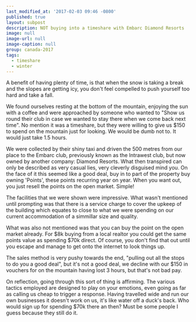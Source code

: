 ```yaml
---
last_modified_at: '2017-02-03 09:46 -0800'
published: true
layout: subpost
description: NOT buying into a timeshare with Embarc Diamond Resorts
image: null
image-url: null
image-caption: null
group: canada-2017
tags:
  - timeshare
  - winter
---
```

A benefit of having plenty of time, is that when the snow is taking a break and the slopes are getting icy, you don't feel compelled to push yourself too hard and take a fall. 

We found ourselves resting at the bottom of the mountain, enjoying the sun with a coffee and were approached by someone who wanted to "Show us round their club in case we wanted to stay there when we come back next time". No mention it was a timeshare, but they were willing to give us $150 to spend on the mountain just for looking. We would be dumb not to. It would just take 1.5 hours.

We were collected by their shiny taxi and driven the 500 metres from our place to the Embarc club, previously known as the Intrawest club, but now owned by another company: Diamond Resorts. What then transpired can only be described as very casual lies, very cleverly disguised mind you. On the face of it this seemed like a good deal, buy in to part of the property buy owning 'Points', these points recurring year on year. When you want out, you just resell the points on the open market. Simple!

The facilities that we were shown were impressive. What wasn't mentioned until prompting was that there is a service charge to cover the upkeep of the building which equates to close to what we were spending on our current accommodation of a simmillar size and quality.

What was also not mentioned was that you can buy the point on the open market already. For $8k buying from a local realtor you could get the same points value as spending $70k direct. Of course, you don't find that out until you escape and manage to get onto the internet to look things up.

The sales method is very pushy towards the end, "pulling out all the stops to do you a good deal", but it's not a good deal, we decline with our $150 in vouchers for on the mountain having lost 3 hours, but that's not bad pay.

On reflection, going through this sort of thing is affirming. The various tactics employed are designed to play on your emotions, even going as far as calling us cheap to trigger a response. Having travelled wide and run our own businesses it doesn't work on us, it's like water off a duck's back. Who would sign up for spending $70k there an then? Must be some people I guess because they still do it.